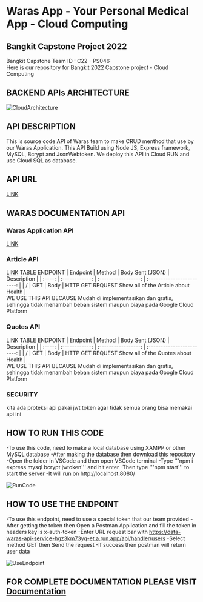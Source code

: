 # Waras App - Your Personal Medical App - Cloud Computing

## Bangkit Capstone Project 2022

Bangkit Capstone Team ID : C22 - PS046 <br>
Here is our repository for Bangkit 2022 Capstone project - Cloud Computing

## BACKEND APIs ARCHITECTURE
![CloudArchitecture](https://github.com/yuliusius1/waras-bangkit-capstone-2022/blob/main/assets/cloud_architecture.png)

## API DESCRIPTION
This is source code API of Waras team to make CRUD menthod that use by our Waras Application. This API Build using Node JS, Express framework, MySQL, Bcrypt and JsonWebtoken. We deploy this API in Cloud RUN and use Cloud SQL as database.

## API URL
[LINK](https://data-waras-api-service-hgz3km73yq-et.a.run.app/)

## WARAS DOCUMENTATION API
### <a name="Documentation"></a>Waras Application API
[LINK](https://documenter.getpostman.com/view/21187908/Uz5CLHqp)

### Article API
[LINK](https://newsapi.org/docs/endpoints/everything)
TABLE ENDPOINT
|  Endpoint |  Method	     |       Body Sent (JSON) |           Description          |
| :----: | :------------: | :-----------------: | :------------------------: |
| / | GET   | Body      | HTTP GET REQUEST Show all of the Article about Health  |
<br>
WE USE THIS API BECAUSE Mudah di implementasikan dan gratis, sehingga tidak menambah beban sistem maupun biaya pada Google Cloud Platform

### Quotes API
[LINK](https://rapidapi.com/karanp41-eRiF1pYLK1P/api/world-of-quotes/)
TABLE ENDPOINT
|  Endpoint |  Method	     |       Body Sent (JSON) |           Description          |
| :----: | :------------: | :-----------------: | :------------------------: |
| / | GET   | Body      | HTTP GET REQUEST Show all of the Quotes about Health  |
<br>
WE USE THIS API BECAUSE Mudah di implementasikan dan gratis, sehingga tidak menambah beban sistem maupun biaya pada Google Cloud Platform

### SECURITY
kita ada proteksi api pakai jwt token agar tidak semua orang bisa memakai api ini
## HOW TO RUN THIS CODE
-To use this code, need to make a local database using XAMPP or other MySQL database
-After making the database then download this repository
-Open the folder in VSCode and then open VSCode terminal
-Type '''npm i express mysql bcrypt jwtoken''' and hit enter
-Then type '''npm start''' to start the server
-It will run on http://localhost:8080/

![RunCode](https://github.com/yuliusius1/waras-bangkit-capstone-2022/blob/main/assets/run_code.jpeg)

## HOW TO USE THE ENDPOINT
-To use this endpoint, need to use a special token that our team provided
-After getting the token then Open a Postman Application and fill the token in headers key is x-auth-token
-Enter URL request bar with https://data-waras-api-service-hgz3km73yq-et.a.run.app/api/handler/users
-Select method GET then Send the request
-If success then postman will return user data

![UseEndpoint](https://github.com/yuliusius1/waras-bangkit-capstone-2022/blob/main/assets/run_endpoint.jpeg)
## FOR COMPLETE DOCUMENTATION PLEASE VISIT [Documentation](#Documentation)
